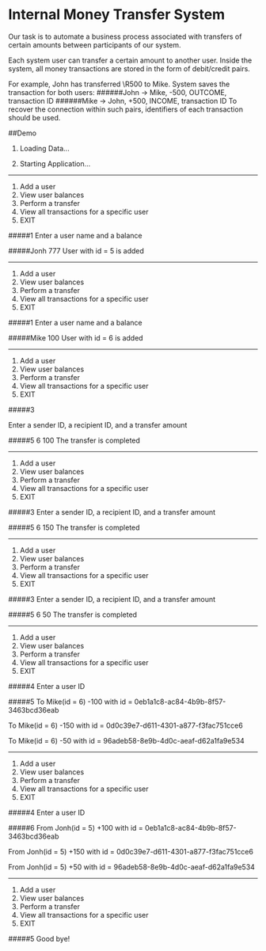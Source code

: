 # Internal Money Transfer System
Our task is to automate a business process associated with transfers of certain
amounts between participants of our system.

Each system user can transfer a certain amount to another user.
Inside the system, all money transactions are stored in the form of debit/credit pairs.

For example, John has transferred \R500 to Mike. System saves the transaction for both
users:
######John -> Mike, -500, OUTCOME, transaction ID
######Mike -> John, +500, INCOME, transaction ID
To recover the connection within such pairs, identifiers of each transaction should be
used.

##Demo

1. Loading Data...

2. Starting Application...

------------------------------------------------------------------
1. Add a user
2. View user balances
3. Perform a transfer
4. View all transactions for a specific user
5. EXIT

#####1
Enter a user name and a balance

#####Jonh 777
User with id = 5 is added

------------------------------------------------------------------
1. Add a user
2. View user balances
3. Perform a transfer
4. View all transactions for a specific user
5. EXIT

#####1
Enter a user name and a balance

#####Mike 100
User with id = 6 is added

------------------------------------------------------------------
1. Add a user
2. View user balances
3. Perform a transfer
4. View all transactions for a specific user
5. EXIT

#####3

Enter a sender ID, a recipient ID, and a transfer amount

#####5 6 100
The transfer is completed

------------------------------------------------------------------
1. Add a user
2. View user balances
3. Perform a transfer
4. View all transactions for a specific user
5. EXIT

#####3
Enter a sender ID, a recipient ID, and a transfer amount

#####5 6 150
The transfer is completed

------------------------------------------------------------------
1. Add a user
2. View user balances
3. Perform a transfer
4. View all transactions for a specific user
5. EXIT

#####3
Enter a sender ID, a recipient ID, and a transfer amount

#####5 6 50
The transfer is completed

------------------------------------------------------------------
1. Add a user
2. View user balances
3. Perform a transfer
4. View all transactions for a specific user
5. EXIT

#####4
Enter a user ID

#####5
To Mike(id = 6) -100 with id = 0eb1a1c8-ac84-4b9b-8f57-3463bcd36eab

To Mike(id = 6) -150 with id = 0d0c39e7-d611-4301-a877-f3fac751cce6

To Mike(id = 6) -50 with id = 96adeb58-8e9b-4d0c-aeaf-d62a1fa9e534

------------------------------------------------------------------
1. Add a user
2. View user balances
3. Perform a transfer
4. View all transactions for a specific user
5. EXIT

#####4
Enter a user ID

#####6
From Jonh(id = 5) +100 with id = 0eb1a1c8-ac84-4b9b-8f57-3463bcd36eab

From Jonh(id = 5) +150 with id = 0d0c39e7-d611-4301-a877-f3fac751cce6

From Jonh(id = 5) +50 with id = 96adeb58-8e9b-4d0c-aeaf-d62a1fa9e534

------------------------------------------------------------------
1. Add a user
2. View user balances
3. Perform a transfer
4. View all transactions for a specific user
5. EXIT

#####5
Good bye!
